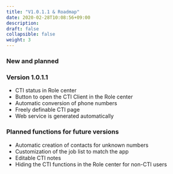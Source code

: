 ```yaml
---
title: "V1.0.1.1 & Roadmap"
date: 2020-02-28T10:08:56+09:00
description: 
draft: false
collapsible: false
weight: 3
---
```

### New and planned

### Version 1.0.1.1
- CTI status in Role center
- Button to open the CTI Client in the Role center
- Automatic conversion of phone numbers
- Freely definable CTI page
- Web service is generated automatically

### Planned functions for future versions
- Automatic creation of contacts for unknown numbers
- Customization of the job list to match the app
- Editable CTI notes
- Hiding the CTI functions in the Role center for non-CTI users

